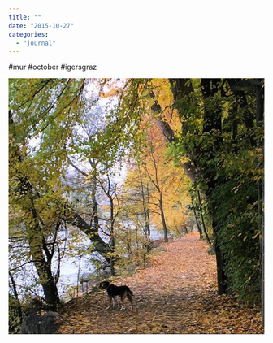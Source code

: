```yaml
---
title: ""
date: "2015-10-27"
categories: 
  - "journal"
---
```


#mur #october #igersgraz

![](images/691ba4b24f.jpg)
